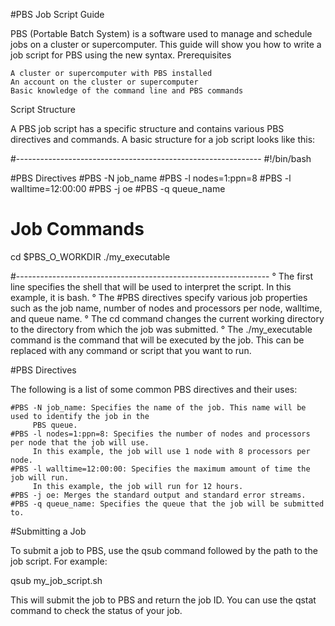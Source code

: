#PBS Job Script Guide

PBS (Portable Batch System) is a software used to manage and schedule jobs on a cluster or supercomputer. This guide will show you how to write a job script for PBS using the new syntax.
Prerequisites

    A cluster or supercomputer with PBS installed
    An account on the cluster or supercomputer
    Basic knowledge of the command line and PBS commands

Script Structure

A PBS job script has a specific structure and contains various PBS directives and commands. A basic structure for a job script looks like this:

#-------------------------------------------------------------
#!/bin/bash

#PBS Directives
#PBS -N job_name
#PBS -l nodes=1:ppn=8
#PBS -l walltime=12:00:00
#PBS -j oe
#PBS -q queue_name

# Job Commands
cd $PBS_O_WORKDIR
./my_executable

#---------------------------------------------------------------
° The first line specifies the shell that will be used to interpret the script. In this example, it is bash.
° The #PBS directives specify various job properties such as the job name, number of nodes and processors
  per node, walltime, and queue name.
° The cd command changes the current working directory to the directory from which the job was submitted.
° The ./my_executable command is the command that will be executed by the job. This can be replaced with 
  any command or script that you want to run.

#PBS Directives

The following is a list of some common PBS directives and their uses:

    #PBS -N job_name: Specifies the name of the job. This name will be used to identify the job in the 
         PBS queue.
    #PBS -l nodes=1:ppn=8: Specifies the number of nodes and processors per node that the job will use. 
         In this example, the job will use 1 node with 8 processors per node.
    #PBS -l walltime=12:00:00: Specifies the maximum amount of time the job will run.
         In this example, the job will run for 12 hours.
    #PBS -j oe: Merges the standard output and standard error streams.
    #PBS -q queue_name: Specifies the queue that the job will be submitted to.

#Submitting a Job

To submit a job to PBS, use the qsub command followed by the path to the job script. For example:

qsub my_job_script.sh

This will submit the job to PBS and return the job ID. You can use the qstat command to check the status 
of your job.
